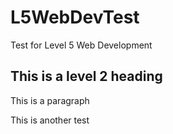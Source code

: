 # L5WebDevTest
Test for Level 5 Web Development
## This is a level 2 heading
This is a paragraph

This is another test

